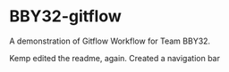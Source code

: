 # BBY32-gitflow

A demonstration of Gitflow Workflow for Team BBY32.

Kemp edited the readme, again.
Created a navigation bar
